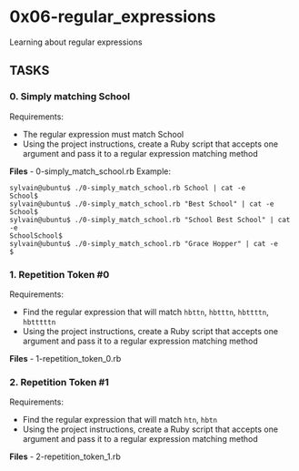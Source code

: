 # 0x06-regular_expressions

Learning about regular expressions

## TASKS

### 0. Simply matching School


Requirements:

* The regular expression must match School
* Using the project instructions, create a Ruby script that accepts one argument and pass it to a regular expression matching method

**Files** - 0-simply_match_school.rb
Example:
```
sylvain@ubuntu$ ./0-simply_match_school.rb School | cat -e
School$
sylvain@ubuntu$ ./0-simply_match_school.rb "Best School" | cat -e
School$
sylvain@ubuntu$ ./0-simply_match_school.rb "School Best School" | cat -e
SchoolSchool$
sylvain@ubuntu$ ./0-simply_match_school.rb "Grace Hopper" | cat -e
$
```



### 1. Repetition Token #0

Requirements:

* Find the regular expression that will match `hbttn`, `hbtttn`, `hbttttn`, `hbtttttn`
* Using the project instructions, create a Ruby script that accepts one argument and pass it to a regular expression matching method


**Files** - 1-repetition_token_0.rb


### 2. Repetition Token #1

Requirements:

* Find the regular expression that will match `htn`, `hbtn`
* Using the project instructions, create a Ruby script that accepts one argument and pass it to a regular expression matching method


**Files** - 2-repetition_token_1.rb

